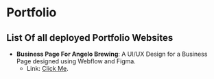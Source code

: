 # Portfolio
## List Of all deployed Portfolio Websites

- **Business Page For Angelo Brewing**: A UI/UX Design for a Business Page designed using Webflow and Figma. <br>
  - Link: [Click Me](https://business-project-f6da13.webflow.io/).

